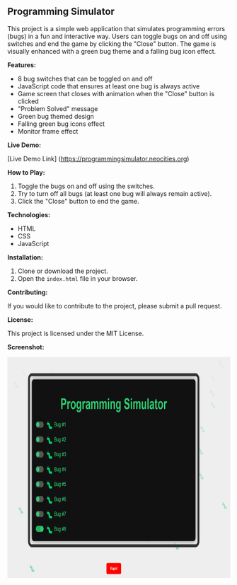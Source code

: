## Programming Simulator

This project is a simple web application that simulates programming errors (bugs) in a fun and interactive way. Users can toggle bugs on and off using switches and end the game by clicking the "Close" button. The game is visually enhanced with a green bug theme and a falling bug icon effect.

**Features:**

- 8 bug switches that can be toggled on and off
- JavaScript code that ensures at least one bug is always active
- Game screen that closes with animation when the "Close" button is clicked
- "Problem Solved" message
- Green bug themed design
- Falling green bug icons effect
- Monitor frame effect

**Live Demo:**

[Live Demo Link] (https://programmingsimulator.neocities.org)

**How to Play:**

1. Toggle the bugs on and off using the switches.
2. Try to turn off all bugs (at least one bug will always remain active).
3. Click the "Close" button to end the game.

**Technologies:**

- HTML
- CSS
- JavaScript

**Installation:**

1. Clone or download the project.
2. Open the `index.html` file in your browser.

**Contributing:**

If you would like to contribute to the project, please submit a pull request.

**License:**

This project is licensed under the MIT License.


**Screenshot:**


<img src="https://github.com/merttkaraman/programmingsimulator/blob/main/appimg.png" width="750" height="500">

 

